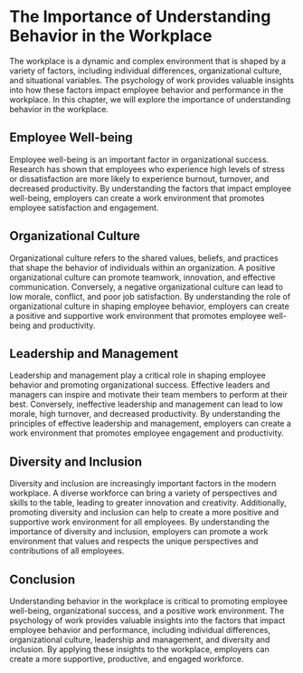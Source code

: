 The Importance of Understanding Behavior in the Workplace
============================================================================================================

The workplace is a dynamic and complex environment that is shaped by a variety of factors, including individual differences, organizational culture, and situational variables. The psychology of work provides valuable insights into how these factors impact employee behavior and performance in the workplace. In this chapter, we will explore the importance of understanding behavior in the workplace.

Employee Well-being
-------------------

Employee well-being is an important factor in organizational success. Research has shown that employees who experience high levels of stress or dissatisfaction are more likely to experience burnout, turnover, and decreased productivity. By understanding the factors that impact employee well-being, employers can create a work environment that promotes employee satisfaction and engagement.

Organizational Culture
----------------------

Organizational culture refers to the shared values, beliefs, and practices that shape the behavior of individuals within an organization. A positive organizational culture can promote teamwork, innovation, and effective communication. Conversely, a negative organizational culture can lead to low morale, conflict, and poor job satisfaction. By understanding the role of organizational culture in shaping employee behavior, employers can create a positive and supportive work environment that promotes employee well-being and productivity.

Leadership and Management
-------------------------

Leadership and management play a critical role in shaping employee behavior and promoting organizational success. Effective leaders and managers can inspire and motivate their team members to perform at their best. Conversely, ineffective leadership and management can lead to low morale, high turnover, and decreased productivity. By understanding the principles of effective leadership and management, employers can create a work environment that promotes employee engagement and productivity.

Diversity and Inclusion
-----------------------

Diversity and inclusion are increasingly important factors in the modern workplace. A diverse workforce can bring a variety of perspectives and skills to the table, leading to greater innovation and creativity. Additionally, promoting diversity and inclusion can help to create a more positive and supportive work environment for all employees. By understanding the importance of diversity and inclusion, employers can promote a work environment that values and respects the unique perspectives and contributions of all employees.

Conclusion
----------

Understanding behavior in the workplace is critical to promoting employee well-being, organizational success, and a positive work environment. The psychology of work provides valuable insights into the factors that impact employee behavior and performance, including individual differences, organizational culture, leadership and management, and diversity and inclusion. By applying these insights to the workplace, employers can create a more supportive, productive, and engaged workforce.
